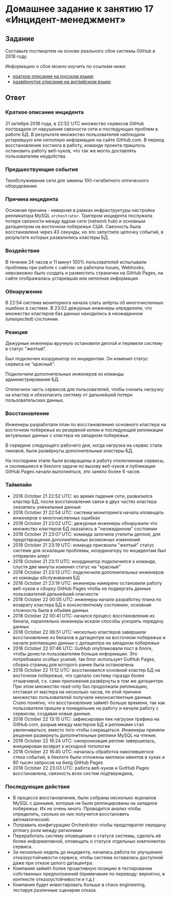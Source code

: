 # Домашнее задание к занятию 17 «Инцидент-менеджмент»

## Задание

Составьте постмортем на основе реального сбоя системы GitHub в 2018 году.

Информацию о сбое можно изучить по ссылкам ниже:

* [краткое описание на русском языке](https://habr.com/ru/post/427301/);
* [развёрнутое описание на английском языке](https://github.blog/2018-10-30-oct21-post-incident-analysis/).


## Ответ

### Краткое описание инцидента

21 октября 2018 года, в 22:52  UTC множество сервисов GitHub пострадали от нарушения связности сети и последующих проблем в работе БД. В результате множество пользователей наблюдали устаревшую или неполную информацию на сайте GitHub.com. 
В период восстановления хостинга в работу, команде проекта пришлось остановить работу веб-хуков, что так же могло доставлять пользователям неудобства.

### Предшествующие события

Техобслуживание сети для замены 100-гигабитного оптического оборудования.

### Причина инцидента

Основная причина - неверная в рамках инфраструктуры настройка репликатора MySQL `orchestrator`. Тригером инцидента послужила потеря связности между ядром сети (network hub) и основным датацентром на восточном побережье США. Связность была восстановлена через 43 секунды, но это запустило цепочку событий, в результате которых развалились кластеры БД.

### Воздействие

В течение 24 часов и 11 минут 100% пользователей испытывали проблемы при работе с сайтом: не работали Issues, Webhooks, невозможно было создать и разместить странички на GitHub Pages, на сайте отображалась устаревшая или неполная информация.

### Обнаружение

В 22:54 система мониторинга начала слать алёрты об многочисленных ошибках в системе. В 23:02 дежурные инженеры определили, что множество кластеров баз данных находились в неожиданном (unexpected) состоянии.

### Реакция

Дежурные инженеры вручную остановили деплой и перевели систему в статус "желтый". 

Был подключен координатор по инцидентам. Он изменил статус сервиса на "красный".

Подключили дополнительных инженеров из команды администрирования БД.

Отключили часть сервисов для пользователей, чтобы снизить нагрузку на кластер и обезопасить систему от дальнейшей потери пользовательских данных.
### Восстановление

Инженеры разработали план по восстановлению основного кластера на восточном побережье из резервной копии и последующей репликации актуальных данных с кластера на западном побережье. 

В середине следующего рабочего дня, когда нагрузка на сервис стала пиковой, были развёрнуты дополнительные кластеры БД.

На последнем этапе были возвращены в работу отключенные сервисы, и скопившиеся в беклоге задачи по вызову веб-хуков и публикации GitHub Pages начали выполняться, это заняло более 6 часов.

### Таймлайн

* 2018 October 21 22:52 UTC: во время падения сети, развалился кластер БД, после восстановления связи в двух частях кластера оказались уникальные данные
* 2018 October 21 22:54 UTC: система мониторинга начала оповещать инженеров о многочисленных ошибках
* 2018 October 21 23:02 UTC: дежурные инженеры обнаружили что множество кластеров БД оказались в "неожиданном" состоянии
* 2018 October 21 23:07 UTC: команда залочила утилиты деплоя, для предотвращения дополнительных возможных изменений
* 2018 October 21 23:19 UTC: команда присвоила "желтый" статус системе для эскалации проблемы, координатору по инцидентам был отправлен алерт
* 2018 October 21 23:11 UTC: координатор подключился к команде, спустя две минуты изменил статус на "красный"
* 2018 October 21 23:13 UTC: подключили дополнительных инженеров из команды обслуживания БД
* 2018 October 21 23:19 UTC: инженеры намерено остановили работу веб-хуков и сборку GitHub Pages чтобы не подвергать данные пользователей дальнейшей опасности
* 2018 October 22 00:05 UTC: инженеры начали разработку плана по возврату кластера БД к консистентному состоянию, основная сложность была в объёме данных
* 2018 October 22 00:41 UTC: начался процесс восстановления из бекапа, параллельно инженеры искали способы ускорить передачу данных
* 2018 October 22 06:51 UTC: несколько кластеров завершили восстановление из бекапов в датацентре на восточном побережье и начали репликацию данных с датацентра на западном побережье
* 2018 October 22 07:46 UTC: GutHub опубликовали пост в блоге, чтобы донести пользователям больше информации. Это потребовало особых усилий, так блог использует GutHub Pages, сборка страниц для которого ранее была остановлена
* 2018 October 22 11:12 UTC: восстановился основной кластер БД на восточном побережье, что сделало систему гораздо более отзывчивой, т.к. сами приложения развёрнуты в том же датацентре. При этом множество read-only баз продолжали  репликацию, отставая от мастера на несколько часов, по этой причине множество пользователей получали неконсистентные данные. Стало понятно, что восстановление займёт больше времени, так как пользователи пришли в понедельник на работу и начали работу с сервисом, создавая новые данные.
* 2018 October 22 13:15 UTC: зафиксирован пик нагрузки трафика на GitHub.com, разрыв между мастером БД и репликами стал увеличиваться, вместо того чтобы сокращаться. Инженеры приняли решения развернуть дополнительные реплики MySQL на чтение.
* 2018 October 22 16:24 UTC: синхронизация реплик завершилась, инициирован возврат к исходной топологии
* 2018 October 22 16:45 UTC: началась обработка накопившегося стека событий, в беклоге были отложены миллион ивентов в хуках и 80 тысяч запросов на билд GitHub Pages
* 2018 October 22 23:03 UTC: работа веб-хуков и GutHub Pages восстановлена, связность всех систем подтверждена, 
### Последующие действия

- В процессе восстановления, были собраны несколько журналов MySQL с данными, которые не были реплицированы на западное побережье. Их не очень много. Проводится анализ чтобы определить, сколько их них получится восстановить автоматический.
- Поправить конфигурацию Orchestrator чтобы предотвратит передачу primary роли между регионами
- Переработать систему оповещения о статусе системы, сделать её более информативной, оповещать о статусе отдельных компонентах сервиса.
- За несколько недель до инцидента, началась работа по улучшению отказоустойчивости сервиса, чтобы система оставалась доступной даже при отказе целого датацентра.
- Компания займёт более проактивную позицию в тестировании собственных предположений (примечание по переводу: вероятно, в контексте отказоустойчивости и т.д.)
- Компания будет инвестировать больше в chaos engineering, тестируя различные сценарии отказа.


